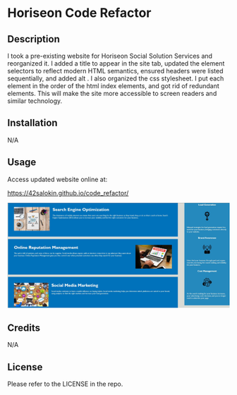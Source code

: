 # Horiseon Code Refactor

## Description

I took a pre-existing website for Horiseon Social Solution Services and reorganized it. I added a title to appear in the site tab, updated the element selectors to reflect modern HTML semantics, ensured headers were listed sequentially, and added alt . I also organized the css stylesheet. I put each element in the order of the html index elements, and got rid of redundant elements. This will make the site more accessible to screen readers and similar technology.

## Installation

N/A

## Usage

Access updated website online at:

https://42salokin.github.io/code_refactor/

![Alt text](./assets/Screenshot%20.jpg)

## Credits

N/A

## License

Please refer to the LICENSE in the repo.